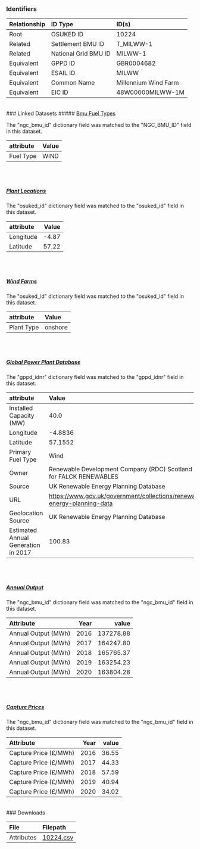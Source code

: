 ### Identifiers

| Relationship   | ID Type              | ID(s)                |
|:---------------|:---------------------|:---------------------|
| Root           | OSUKED ID            | 10224                |
| Related        | Settlement BMU ID    | T_MILWW-1            |
| Related        | National Grid BMU ID | MILWW-1              |
| Equivalent     | GPPD ID              | GBR0004682           |
| Equivalent     | ESAIL ID             | MILWW                |
| Equivalent     | Common Name          | Millennium Wind Farm |
| Equivalent     | EIC ID               | 48W00000MILWW-1M     |

<br>
### Linked Datasets
##### <a href="https://osuked.github.io/Power-Station-Dictionary/datasets/bmu-fuel-types">Bmu Fuel Types</a>



The "ngc_bmu_id" dictionary field was matched to the "NGC_BMU_ID" field in this dataset.

| attribute   | Value   |
|:------------|:--------|
| Fuel Type   | WIND    |

<br><br>
##### <a href="https://osuked.github.io/Power-Station-Dictionary/datasets/plant-locations">Plant Locations</a>



The "osuked_id" dictionary field was matched to the "osuked_id" field in this dataset.

| attribute   |   Value |
|:------------|--------:|
| Longitude   |   -4.87 |
| Latitude    |   57.22 |

<br><br>
##### <a href="https://osuked.github.io/Power-Station-Dictionary/datasets/wind-farms">Wind Farms</a>



The "osuked_id" dictionary field was matched to the "osuked_id" field in this dataset.

| attribute   | Value   |
|:------------|:--------|
| Plant Type  | onshore |

<br><br>
##### <a href="https://osuked.github.io/Power-Station-Dictionary/datasets/global-power-plant-database">Global Power Plant Database</a>



The "gppd_idnr" dictionary field was matched to the "gppd_idnr" field in this dataset.

| attribute                           | Value                                                                    |
|:------------------------------------|:-------------------------------------------------------------------------|
| Installed Capacity (MW)             | 40.0                                                                     |
| Longitude                           | -4.8836                                                                  |
| Latitude                            | 57.1552                                                                  |
| Primary Fuel Type                   | Wind                                                                     |
| Owner                               | Renewable Development Company (RDC) Scotland (Ltd) for FALCK RENEWABLES  |
| Source                              | UK Renewable Energy Planning Database                                    |
| URL                                 | https://www.gov.uk/government/collections/renewable-energy-planning-data |
| Geolocation Source                  | UK Renewable Energy Planning Database                                    |
| Estimated Annual Generation in 2017 | 100.83                                                                   |

<br><br>
##### <a href="https://osuked.github.io/Power-Station-Dictionary/datasets/annual-output">Annual Output</a>



The "ngc_bmu_id" dictionary field was matched to the "ngc_bmu_id" field in this dataset.

| Attribute           |   Year |     value |
|:--------------------|-------:|----------:|
| Annual Output (MWh) |   2016 | 137278.88 |
| Annual Output (MWh) |   2017 | 164247.80 |
| Annual Output (MWh) |   2018 | 165765.37 |
| Annual Output (MWh) |   2019 | 163254.23 |
| Annual Output (MWh) |   2020 | 163804.28 |

<br><br>
##### <a href="https://osuked.github.io/Power-Station-Dictionary/datasets/capture-prices">Capture Prices</a>



The "ngc_bmu_id" dictionary field was matched to the "ngc_bmu_id" field in this dataset.

| Attribute             |   Year |   value |
|:----------------------|-------:|--------:|
| Capture Price (£/MWh) |   2016 |   36.55 |
| Capture Price (£/MWh) |   2017 |   44.33 |
| Capture Price (£/MWh) |   2018 |   57.59 |
| Capture Price (£/MWh) |   2019 |   40.94 |
| Capture Price (£/MWh) |   2020 |   34.02 |


<br>
### Downloads


| File       | Filepath                                                                              |
|:-----------|:--------------------------------------------------------------------------------------|
| Attributes | [10224.csv](https://osuked.github.io/Power-Station-Dictionary/object_attrs/10224.csv) |
